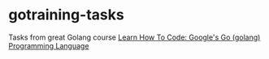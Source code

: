 # gotraining-tasks  

Tasks from great Golang course [Learn How To Code: Google's Go (golang) Programming Language](https://www.udemy.com/course/learn-how-to-code/)
